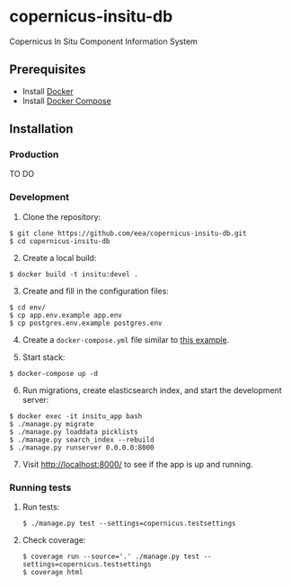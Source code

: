# copernicus-insitu-db
Copernicus In Situ Component Information System

## Prerequisites

* Install [Docker](https://www.docker.com)
* Install [Docker Compose](https://docs.docker.com/compose/)

## Installation

### Production

TO DO

### Development

1. Clone the repository:

  ```
  $ git clone https://github.com/eea/copernicus-insitu-db.git
  $ cd copernicus-insitu-db
  ```

2. Create a local build:

  ```
  $ docker build -t insitu:devel .
  ```

3. Create and fill in the configuration files:

  ```
  $ cd env/
  $ cp app.env.example app.env
  $ cp postgres.env.example postgres.env
  ```

4. Create a `docker-compose.yml` file similar to [this example](https://gist.github.com/iuliachiriac/638e7f33b19368133a3fb6d815f44bac).

5. Start stack:

  ```
  $ docker-compose up -d
  ```

6. Run migrations, create elasticsearch index, and start the development server:

  ```
  $ docker exec -it insitu_app bash
  $ ./manage.py migrate
  $ ./manage.py loaddata picklists
  $ ./manage.py search_index --rebuild
  $ ./manage.py runserver 0.0.0.0:8000
  ```

7. Visit [http://localhost:8000/](http://localhost:8000/) to see if the app is up and running.

### Running tests

1. Run tests:

    ```
    $ ./manage.py test --settings=copernicus.testsettings
    ```

2. Check coverage:

    ```
    $ coverage run --source='.' ./manage.py test --settings=copernicus.testsettings
    $ coverage html
    ```
